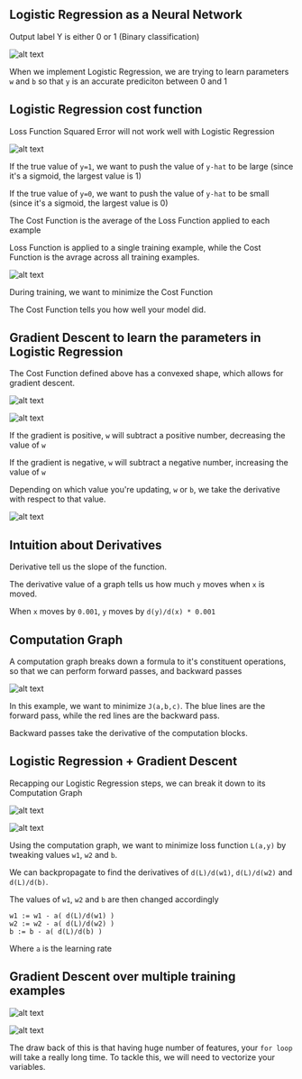 ## Logistic Regression as a Neural Network

Output label Y is either 0 or 1 (Binary classification)

![alt text][logo3]

[logo3]: 3.png "3"


When we implement Logistic Regression, we are trying to learn parameters `w` and `b` so that `y` is an accurate prediciton between 0 and 1

## Logistic Regression cost function

Loss Function Squared Error will not work well with Logistic Regression

![alt text][logo4]

[logo4]: 4.png "4"

If the true value of `y=1`, we want to push the value of `y-hat` to be large (since it's a sigmoid, the largest value is 1)

If the true value of `y=0`, we want to push the value of `y-hat` to be small (since it's a sigmoid, the largest value is 0)

The Cost Function is the average of the Loss Function applied to each example

Loss Function is applied to a single training example, while the Cost Function is the avrage across all training examples.

![alt text][logo5]

[logo5]: 5.png "5"

During training, we want to minimize the Cost Function

The Cost Function tells you how well your model did.

## Gradient Descent to learn the parameters in Logistic Regression

The Cost Function defined above has a convexed shape, which allows for gradient descent.

![alt text][logo6]

[logo6]: 6.png "6"


![alt text][logo7]

[logo7]: 7.png "7"

If the gradient is positive, `w` will subtract a positive number, decreasing the value of `w`

If the gradient is negative, `w` will subtract a negative number, increasing the value of `w`

Depending on which value you're updating, `w` or `b`, we take the derivative with respect to that value.

![alt text][logo8]

[logo8]: 8.png "8"

## Intuition about Derivatives

Derivative tell us the slope of the function.

The derivative value of a graph tells us how much `y` moves when `x` is moved.

When `x` moves by `0.001`, `y` moves by `d(y)/d(x) * 0.001`

## Computation Graph

A computation graph breaks down a formula to it's constituent operations, so that we can perform forward passes, and backward passes

![alt text][logo9]

[logo9]: 9.png "9"

In this example, we want to minimize `J(a,b,c)`. The blue lines are the forward pass, while the red lines are the backward pass.

Backward passes take the derivative of the computation blocks.

## Logistic Regression + Gradient Descent

Recapping our Logistic Regression steps, we can break it down to its Computation Graph

![alt text][logo10]

[logo10]: 10.png "10"


![alt text][logo11]

[logo11]: 11.png "11"

Using the computation graph, we want to minimize loss function `L(a,y)` by tweaking values `w1`, `w2` and `b`.

We can backpropagate to find the derivatives of `d(L)/d(w1)`, `d(L)/d(w2)` and `d(L)/d(b)`.

The values of `w1`, `w2` and `b` are then changed accordingly

```
w1 := w1 - a( d(L)/d(w1) )
w2 := w2 - a( d(L)/d(w2) )
b := b - a( d(L)/d(b) )
```

Where `a` is the learning rate

## Gradient Descent over multiple training examples

![alt text][logo12]

[logo12]: 12.png "12"

![alt text][logo13]

[logo13]: 13.png "13"

The draw back of this is that having huge number of features, your `for loop` will take a really long time. To tackle this, we will need to vectorize your variables.
